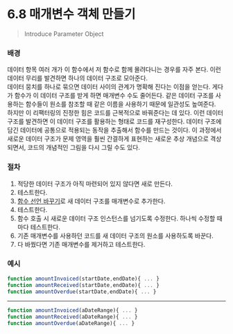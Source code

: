 # 6.8 매개변수 객체 만들기

> Introduce Parameter Object

### 배경

데이터 항목 여러 개가 이 함수에서 저 함수로 함께 몰려다니는 경우를 자주 본다. 이런 데이터 무리를 발견하면 하나의 데이터 구조로 모아준다.  
데이터 뭉치를 하나로 묶으면 데이터 사이의 관계가 명확해 진다는 이점을 얻는다. 게다가 함수가 이 데이터 구조를 받게 하면 매개변수 수도 줄어든다. 같은 데이터 구조를 사용하는 함수들이 원소를 참조할 때 같은 이름을 사용하기 때문에 일관성도 높여준다.  
하지만 이 리팩터링의 진정한 힘은 코드를 근복적으로 바꿔준다는 데 있다. 이런 데이터 구조를 발견하면 이 데이터 구조를 활용하는 형태로 코드를 재구성한다. 데이터 구조에 담긴 데이터에 공통으로 적용되는 동작을 추출해서 함수를 만드는 것이다. 이 과정에서 새로운 데이터 구조가 문제 영역을 훨씬 간결하게 표현하는 새로운 추상 개념으로 격상되면서, 코드의 개념적인 그림을 다시 그릴 수도 있다.

### 절차

1. 적당한 데이터 구조가 아직 마련되어 있지 않다면 새로 만든다.
2. 테스트한다.
3. [함수 선언 바꾸기][6.5]로 새 데이터 구조를 매개변수로 추가한다.
4. 테스트한다.
5. 함수 호출 시 새로운 데이터 구조 인스턴스를 넘기도록 수정한다. 하나씩 수정할 때마다 테스트한다.
6. 기존 매개변수를 사용하던 코드를 새 데이터 구조의 원소를 사용하도록 바꾼다.
7. 다 바꿨다면 기존 매개변수를 제거하고 테스트한다.

### 예시

```jsx
function amountInvoiced(startDate,endDate){ ... }
function amountReceived(startDate,endDate){ ... }
function amountOverdue(startDate,endDate){ ... }
```

---

```jsx
function amountInvoiced(aDateRange){ ... }
function amountReceived(aDateRange){ ... }
function amountOverdue(aDateRange){ ... }
```

[6.5]: https://github.com/kse8425/Refactoring/tree/main/chapter6/6.5

